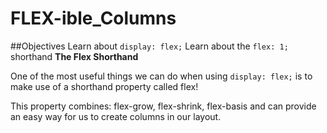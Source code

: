 # FLEX-ible_Columns

##Objectives
Learn about ```display: flex;```
Learn about the ```flex: 1;``` shorthand 
**The Flex Shorthand**

One of the most useful things we can do when using `display: flex;` is to make use of a shorthand property called flex!

This property combines: flex-grow, flex-shrink, flex-basis and can provide an easy way for us to create columns in our layout.
